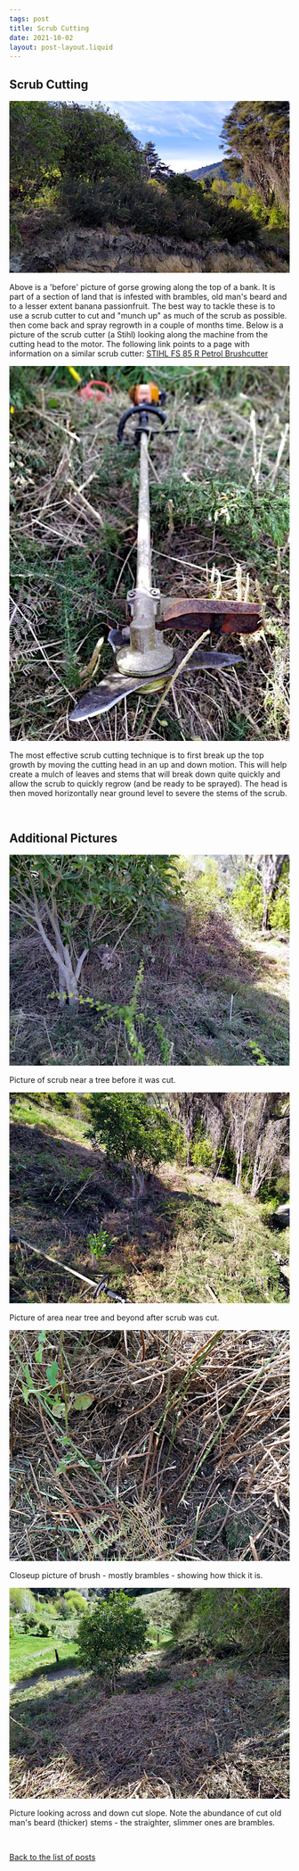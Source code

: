 ```yaml
---
tags: post
title: Scrub Cutting
date: 2021-10-02
layout: post-layout.liquid
---
```


## Scrub Cutting

![Picture of gorse along top of bank](/images/news/scrub-cutting/gorse-along-top-of-bank.jpg)

Above is a 'before' picture of gorse growing along the top of a bank. It is part of a section of land that is infested with brambles, old man's beard and to a lesser extent banana passionfruit. The best way to tackle these is to use a scrub cutter to cut and "munch up" as much of the scrub as possible. then come back and spray regrowth in a couple of months time. Below is a picture of the scrub cutter (a Stihl) looking along the machine from the cutting head to the motor. The following link points to a page with information on a similar scrub cutter: [STIHL FS 85 R Petrol Brushcutter](https://www.stihlshop.co.nz/default/stihl-fs-85-r-petrol-brushcutter.html)

<img src="/images/news/scrub-cutting/scrub-cutter.jpg" alt="Picture of gorse scrub cutter" loading="lazy" />

The most effective scrub cutting technique is to first break up the top growth by moving the cutting head in an up and down motion. This will help create a mulch of leaves and stems that will break down quite quickly and allow the scrub to quickly regrow (and be ready to be sprayed). The head is then moved horizontally near ground level to severe the stems of the scrub. 

<p>&nbsp;</p>

## Additional Pictures

<img src="/images/news/scrub-cutting/scrub-by-tree-before.jpg" alt="Picture of scrub near a tree before it was cut" loading="lazy" />

Picture of scrub near a tree before it was cut.

<img src="/images/news/scrub-cutting/scrub-by-tree-after.jpg" alt="Picture of area near tree after scrub was cut" loading="lazy" />

Picture of area near tree and beyond after scrub was cut.

<img src="/images/news/scrub-cutting/closeup-of-brush-to-cut.jpg" alt="Closeup picture of uncut brush showing how thick it is" loading="lazy" />

Closeup picture of brush - mostly brambles - showing how thick it is.

<img src="/images/news/scrub-cutting/after-clearing.jpg" alt="Picture looking across and down cut slope showing the abundance of cut old man's beard stems" loading="lazy" />

Picture looking across and down cut slope. Note the abundance of cut old man's beard (thicker) stems - the straighter, slimmer ones are brambles.

<p>&nbsp;</p>

[Back to the list of posts](/postlist)

<p>&nbsp;</p>
